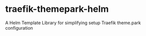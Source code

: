 # traefik-themepark-helm
A Helm Template Library for simplifying setup Traefik theme.park configuration
